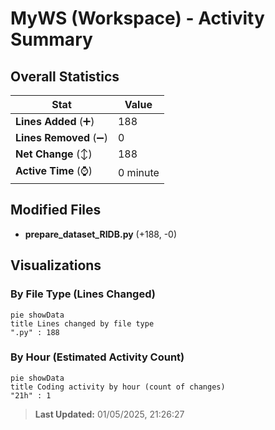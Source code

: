# MyWS (Workspace) - Activity Summary 

## Overall Statistics

| Stat                   | Value                                                             |
| ---------------------- | ----------------------------------------------------------------- |
| **Lines Added** (➕)   | 188                                          |
| **Lines Removed** (➖) | 0                                        |
| **Net Change** (↕)    | 188                |
| **Active Time** (⌚)   | 0 minute |


## Modified Files
- **prepare_dataset_RIDB.py** (+188, -0)

## Visualizations

### By File Type (Lines Changed)

```mermaid
pie showData
title Lines changed by file type
".py" : 188
```

### By Hour (Estimated Activity Count)

```mermaid
pie showData
title Coding activity by hour (count of changes)
"21h" : 1
```


> **Last Updated:** 01/05/2025, 21:26:27